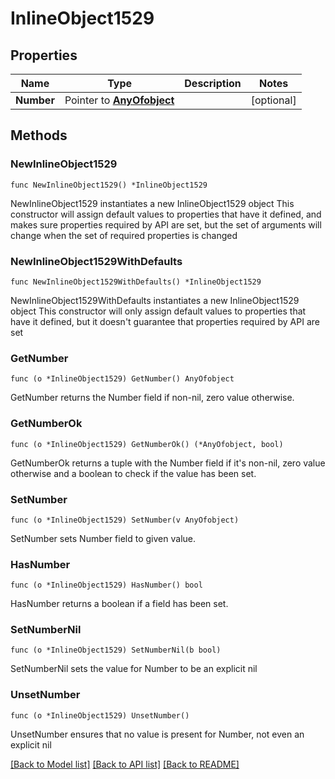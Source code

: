 # InlineObject1529

## Properties

Name | Type | Description | Notes
------------ | ------------- | ------------- | -------------
**Number** | Pointer to [**AnyOfobject**](anyOf&lt;object&gt;.md) |  | [optional] 

## Methods

### NewInlineObject1529

`func NewInlineObject1529() *InlineObject1529`

NewInlineObject1529 instantiates a new InlineObject1529 object
This constructor will assign default values to properties that have it defined,
and makes sure properties required by API are set, but the set of arguments
will change when the set of required properties is changed

### NewInlineObject1529WithDefaults

`func NewInlineObject1529WithDefaults() *InlineObject1529`

NewInlineObject1529WithDefaults instantiates a new InlineObject1529 object
This constructor will only assign default values to properties that have it defined,
but it doesn't guarantee that properties required by API are set

### GetNumber

`func (o *InlineObject1529) GetNumber() AnyOfobject`

GetNumber returns the Number field if non-nil, zero value otherwise.

### GetNumberOk

`func (o *InlineObject1529) GetNumberOk() (*AnyOfobject, bool)`

GetNumberOk returns a tuple with the Number field if it's non-nil, zero value otherwise
and a boolean to check if the value has been set.

### SetNumber

`func (o *InlineObject1529) SetNumber(v AnyOfobject)`

SetNumber sets Number field to given value.

### HasNumber

`func (o *InlineObject1529) HasNumber() bool`

HasNumber returns a boolean if a field has been set.

### SetNumberNil

`func (o *InlineObject1529) SetNumberNil(b bool)`

 SetNumberNil sets the value for Number to be an explicit nil

### UnsetNumber
`func (o *InlineObject1529) UnsetNumber()`

UnsetNumber ensures that no value is present for Number, not even an explicit nil

[[Back to Model list]](../README.md#documentation-for-models) [[Back to API list]](../README.md#documentation-for-api-endpoints) [[Back to README]](../README.md)


